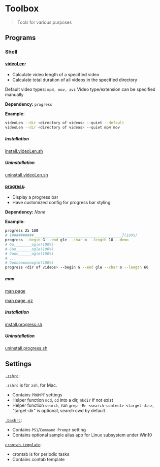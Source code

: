 # Toolbox

> Tools for various purposes

## Programs

### Shell

#### [videoLen](./bin/videoLen):

- Calculate video length of a specified video
- Calculate total duration of all videos in the specified directory

Default video types: `mp4, mov, avi`
Video type/extension can be specified manually

**Dependency:** `progress`

**Example:**

```bash
videoLen --dir <directory of videos> --quiet --default
videoLen --dir <directory of videos> --quiet mp4 mov
```

##### Installation

[install.videoLen.sh](../installation/install.videoLen.sh)

##### Uninstallation

[uninstall.videoLen.sh](../installation/uninstall.videoLen.sh)





#### [progress](./bin/progress):

- Display a progress bar
- Have customized config for progress bar styling

**Dependency:** _None_

**Example:**

```bash
progress 25 100
# [##########________________________________________](100%)
progress --begin G --end gle --char o --length 10 --demo
# Go________ogle(100%)
# Goo_______ogle(100%)
# Gooo______ogle(100%)
# ...
# Goooooooooogle(100%)
progress <dir of videos> --begin G --end gle --char o --length 60
```

##### man

[man page](./man/progress.1)

[man page .gz](./man/progress.1.gz)

##### Installation

[install.progress.sh](./installation/install.progress.sh)

##### Uninstallation

[uninstall.progress.sh](./installation/uninstall.progress.sh)

## Settings

[`.zshrc`](./setting/zshrc.sh):

`.zshrc` is for `zsh`, for Mac.

- Contains `PROMPT` settings
- Helper function `mcd`, `cd` into a dir, `mkdir` if not exist
- Helper function `search`, run `grep -Rn <search-content> <target-dir>`, "target-dir" is optional, search cwd by default

[`.bashrc`](./setting/bashrc.sh):

- Contains `PS1`/`Command Prompt` setting
- Contains optional sample alias app for Linux subsystem under Win10

[`crontab template`](./setting/crontab.sh):

- crontab is for periodic tasks
- Contains contab template
